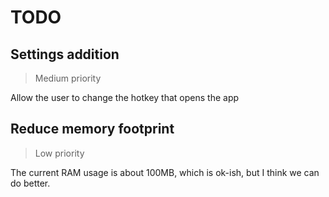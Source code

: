 # TODO

## Settings addition
> Medium priority

Allow the user to change the hotkey that opens the app

## Reduce memory footprint
> Low priority

The current RAM usage is about 100MB, which is ok-ish, but I think we can do better.
